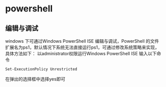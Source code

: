 # powershell

## 编辑与调试
windows 下可通过Windows PowerShell ISE 编辑与调试，PowerShell 的文件扩展名为ps1，默认情况下系统无法直接运行ps1，可通过修改系统策略来实现，具体方法如下：
以administrator权限运行Windows PowerShell ISE 输入以下命令

```
Set-ExecutionPolicy Unrestricted
```

在弹出的选择框中选择yes即可
